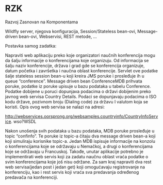 # RZK
Razvoj Zasnovan na Komponentama

Wildfly server, njegova konfiguracija, Session/Stateless bean-ovi, Message-driven bean-ovi, Webservisi, REST metode, ...


Postavka samog zadatka: 

Napraviti web aplikaciju preko koje organizatori naučnih konferencija mogu
da šalju informacije o konferencijama koje organizuju. Od informacija se šalju
naziv konferencije, država i grad gde se konferencija organizuje, datum
početka i završetka i naučna oblast konferencije.
Servlet ove podatke šalje stateless session bean-u koji kreira JMS poruke i
prosleđuje ih u queue “conference”. Message driven bean ConferenceMDB
prihvata poruke, podatke iz poruke upisuje u bazu podataka u tabelu
Conference. Podatke dobijene u poruci dopunjava podacima o državi
dobijenim preko javnog web servisa Country Details. Podaci se dopunjavaju
podacima o ISO kodu države, pozivnom broju (Dialing code) za državu I
valutom koja se koristi. Opis ovog web servisa se nalazi na adresi:

http://webservices.oorsprong.org/websamples.countryinfo/CountryInfoService.
wso?WSDL

Nakon unošenja svih podataka u bazu podataka, MDB poruke prosleđuje u
topic “confinfo”. Te poruke iz topic-a čitaju dva message driven bean-a koji
koji simuliraju korisnike topic-a. Jedan MDB ispisuje informacije na konzolu o
konferencijama koje se održavaju u Nemačkoj, a drugi o konferencijama koje
se održavaju u Francuskoj.
Takođe, unutar aplikacije potrebno je implementirati web servis koji za zadatu
naučnu oblast vraća podatke o svim konferencijama koje još nisu održane.
Za sam kraj napraviti dva rest web servisa(jedan post i jedan get) koji
omogućavaju registrovanje na konferenciju, kao i rest servis koji vraća sva
predavanja određenog predavača na konferenciji.
